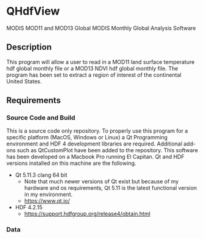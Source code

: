 # QHdfView 

MODIS MOD11 and MOD13 Global MODIS Monthly Global Analysis Software

## Description

This program will allow a user to read in a MOD11 land surface temperature hdf global monthly file or a MOD13 NDVI hdf global monthly file. The program has been set to extract a region of interest of the continental United States.

## Requirements

### Source Code and Build
This is a source code only repository. To properly use this program for a specific platform (MacOS, Windows or Linux) a Qt Programming environment and HDF 4 development libraries are required. Additional add-ons such as QtCustomPlot have been added to the repository. This software has been developed on a Macbook Pro running El Capitan. Qt and HDF versions installed on this machine are the following.

  * Qt 5.11.3 clang 64 bit
    * Note that much newer versions of Qt exist but because of my hardware and os requirements, Qt 5.11 is the latest functional version in my environment.
    * https://www.qt.io/ 
  * HDF 4.2.15
    * https://support.hdfgroup.org/release4/obtain.html
    
 
### Data
